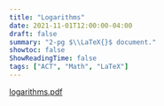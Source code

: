 ```yaml
---
title: "Logarithms"
date: 2021-11-01T12:00:00-04:00
draft: false
summary: "2-pg $\\LaTeX{}$ document."
showtoc: false
ShowReadingTime: false
tags: ["ACT", "Math", "LaTeX"]
---
```


[logarithms.pdf](https://drive.google.com/file/d/16P6eSQHBtqZtPN4d0kqevMs7rbTaNETB/view?usp=share_link)
